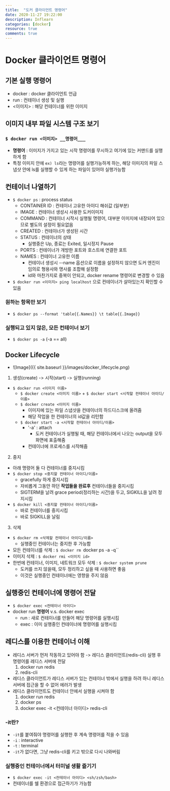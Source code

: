 ```yaml
---
title:  "도커 클라이언트 명령어"
date: 2020-11-27 19:22:00
description: Inflearn
categories: [docker]
resource: true
comments: true
---
```


# Docker 클라이언트 명령어
## 기본 실행 명령어
- docker : docker 클라이언트 언급
- run : 컨테이너 생성 및 실행
- <이미지> : 해당 컨테이너를 위한 이미지

## 이미지 내부 파일 시스템 구조 보기
### `$ docker run <이미지> __명령어___`
- __명령어__ : 이미지가 가지고 있는 시작 명령어를 무시하고 여기에 있는 커맨드를 실행하게 함
- 특정 이미지 안에 `ex) ls`라는 명령어를 실행가능하게 하는, 해당 이미지의 파일 스냅샷 안에 ls를 실행할 수 있게 하는 파일이 있어야 실행가능함

## 컨테이너 나열하기
- `$ docker ps` : process status
  - CONTAINER ID : 컨테이너 고유한 아이디 해쉬값 (일부분)
  - IMAGE : 컨테이너 생성시 사용한 도커이미지
  - COMMAND : 컨테이너 시작시 실행될 명령어, 대부분 이미지에 내장되어 있으므로 별도의 설정이 필요없음
  - CREATED : 컨테이너가 생성된 시간
  - STATUS : 컨테이너의 상태
    - 실행중은 Up, 종료는 Exited, 일시정지 Pause
  - PORTS :  컨테이너가 개방한 포트와 호스트에 연결한 포트
  - NAMES : 컨테이너 고유한 이름
    - 컨테이너 생성시 --name 옵션으로 이름을 설정하지 않으면 도커 엔진이 임의로 형용사와 명사를 조합해 설정함
    - id와 마찬가지로 중복이 안되고, docker rename 명령어로 변경할 수 있음
- `$ docker run <이미지> ping localhost` 으로 컨테이너가 살아있는지 확인할 수 있음

### 원하는 항목만 보기
- `$ docker ps --format 'table{{.Names}} \t table{{.Image}}`


### 실행되고 있지 않은, 모든 컨테이너 보기
- `$ docker ps -a` (-a == all)
  
## Docker Lifecycle
- ![Image]({{ site.baseurl }}/images/docker_lifecycle.png)<br>

1. 생성(create) -> 시작(start) -> 실행(running)
- `$ docker run <이미지 이름>`
  - `$ docker create <이미지 이름>` + `$ docker start <시작할 컨테이너 아이디/이름>`
  - `$ docker create <이미지 이름>`
    - 이미지에 있는 파일 스냅샷을 컨테이너의 하드디스크에 올려줌
    - 해당 작업을 한 컨테이너의 id값을 리턴함
  - `$ docker start -a <시작할 컨테이너 아이디/이름>`
    - '-a' : attach
      - 도커 컨테이너가 실행될 때, 해당 컨테이너에서 나오는 output을 모두 화면에 표출해줌
    - 컨테이너에 프로세스를 시작해줌
   
2. 중지
- 아래 명령어 둘 다 컨테이너를 중지시킴
- `$ docker stop <중지할 컨테이너 아이디/이름>`
  - gracefully 하게 중지시킴
  - 자비롭게 그동안 하던 **작업들을 완료후** 컨테이너들을 중지시킴
  - SIGTERM을 날려 grace period(정리하는 시간)을 두고, SIGKILL을 날려 정지시킴
- `$ docker kill <중지할 컨테이너 아이디/이름>`
  - 바로 컨테이너를 중지시킴
  - 바로 SIGKILL을 날림

3. 삭제
- `$ docker rm <삭제할 컨테이너 아이디/이름>`
  - 실행중인 컨테이너는 중지한 후 가능함
- 모든 컨테이너를 삭제 : `$ docker rm `docker ps -a -q``
- 이미지 삭제 : `$ docker rmi <이미지 id>`
- 한번에 컨테이너, 이미지, 네트워크 모두 삭제 : `$ docker system prune`
  - 도커를 쓰지 않을때, 모두 정리하고 싶을 때 사용하면 좋음
  - 이것은 실행중인 컨테이너에는 영향을 주지 않음

## 실행중인 컨테이너에 명령어 전달
- `$ docker exec <컨테이너 아이디>`
- docker run __명령어__ v.s. docker exec
  - run : 새로 컨테이너를 만들어 해당 명령어를 실행시킴
  - exec : 이미 실행중인 컨테이너에 명령어를 실행시킴

## 레디스를 이용한 컨테이너 이해
- 레디스 서버가 먼저 작동하고 있어야 함 -> 레디스 클라이언트(redis-cli) 실행 후 명령어를 레디스 서버에 전달
  1. docker run redis
  2. redis-cli 
- 레디스 클라이언트가 레디스 서버가 있는 컨테이너 밖에서 실행을 하려 하니 레디스 서버에 접근을 할 수 없어 에러가 발생
- 레디스 클라이언트도 컨테이너 안에서 실행을 시켜야 함
  1. docker run redis
  2. docker ps
  3. docker exec -it <컨테이너 아이디> redis-cli

### -it란?
- `-it`를 붙여줘야 명령어를 실행한 후 계속 명령어를 적을 수 있음
- `-i` : interactive
- `-t` : terminal
- `-it`가 없다면, 그냥 redis-cli를 키고 밖으로 다시 나와버림
  
### 실행중인 컨테이너에서 터미널 생활 즐기기 
- `$ docker exec -it <컨테이너 아이디> <sh/zsh/bash>`
- 컨테이너를 쉘 환경으로 접근하기가 가능함
